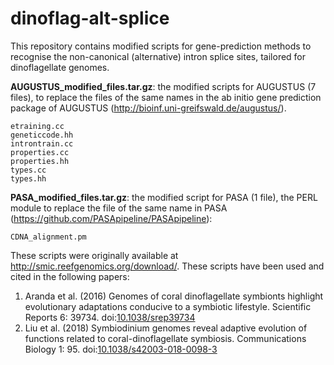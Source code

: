 # dinoflag-alt-splice
This repository contains modified scripts for gene-prediction methods to recognise the non-canonical (alternative) intron splice sites, tailored for dinoflagellate genomes.

**AUGUSTUS_modified_files.tar.gz**: the modified scripts for AUGUSTUS (7 files), to replace the files of the same names in the ab initio gene prediction package of AUGUSTUS (http://bioinf.uni-greifswald.de/augustus/).
~~~~
etraining.cc
geneticcode.hh
introntrain.cc
properties.cc
properties.hh
types.cc
types.hh
~~~~

**PASA_modified_files.tar.gz**: the modified script for PASA (1 file), the PERL module to replace the file of the same name in PASA (https://github.com/PASApipeline/PASApipeline):
~~~~
CDNA_alignment.pm
~~~~

These scripts were originally available at http://smic.reefgenomics.org/download/. These scripts have been used and cited in the following papers:
1. Aranda et al. (2016) Genomes of coral dinoflagellate symbionts highlight evolutionary adaptations conducive to a symbiotic lifestyle. Scientific Reports 6: 39734. doi:[10.1038/srep39734](https://doi.org/10.1038/srep39734)
2. Liu et al. (2018) Symbiodinium genomes reveal adaptive evolution of functions related to coral-dinoflagellate symbiosis. Communications Biology 1: 95. doi:[10.1038/s42003-018-0098-3](https://doi.org/10.1038/s42003-018-0098-3)
